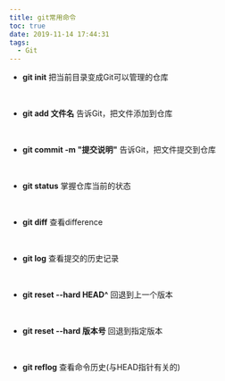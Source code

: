 ```yaml
---
title: git常用命令
toc: true
date: 2019-11-14 17:44:31
tags:
  - Git
---
```


-  **git init**
把当前目录变成Git可以管理的仓库
<!-- more -->
<br>

-  **git add 文件名**
告诉Git，把文件添加到仓库
<br>

-  **git commit -m "提交说明"**
告诉Git，把文件提交到仓库
<br>

-  **git status**
掌握仓库当前的状态
<br>

-  **git diff**
查看difference
<br>

-  **git log**
查看提交的历史记录
<br>

-  **git reset --hard HEAD^**
回退到上一个版本
<br>

-  **git reset --hard 版本号**
回退到指定版本
<br>

-  **git reflog**
查看命令历史(与HEAD指针有关的)
<br>
